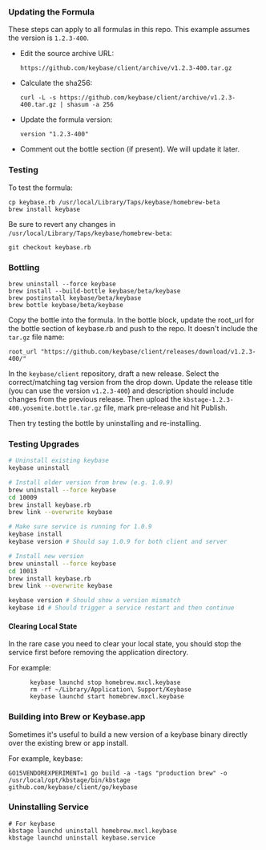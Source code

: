 ### Updating the Formula

These steps can apply to all formulas in this repo.
This example assumes the version is `1.2.3-400`.

- Edit the source archive URL:

    `https://github.com/keybase/client/archive/v1.2.3-400.tar.gz`

- Calculate the sha256:

    `curl -L -s https://github.com/keybase/client/archive/v1.2.3-400.tar.gz | shasum -a 256`

- Update the formula version:

    `version "1.2.3-400"`

- Comment out the bottle section (if present). We will update it later.

### Testing

To test the formula:

    cp keybase.rb /usr/local/Library/Taps/keybase/homebrew-beta
    brew install keybase

Be sure to revert any changes in `/usr/local/Library/Taps/keybase/homebrew-beta`:

    git checkout keybase.rb

### Bottling

    brew uninstall --force keybase
    brew install --build-bottle keybase/beta/keybase
    brew postinstall keybase/beta/keybase
    brew bottle keybase/beta/keybase

Copy the bottle into the formula. In the bottle block, update the root_url for the bottle section of keybase.rb and push to the repo. It doesn't include the `tar.gz` file name:

    root_url "https://github.com/keybase/client/releases/download/v1.2.3-400/"

In the `keybase/client` repository, draft a new release. Select the correct/matching tag version from the drop down.
Update the release title (you can use the version `v1.2.3-400`) and description should include changes from the previous release. Then upload the `kbstage-1.2.3-400.yosemite.bottle.tar.gz` file, mark pre-release and hit Publish.

Then try testing the bottle by uninstalling and re-installing.

### Testing Upgrades

```sh
# Uninstall existing keybase
keybase uninstall

# Install older version from brew (e.g. 1.0.9)
brew uninstall --force keybase
cd 10009
brew install keybase.rb
brew link --overwrite keybase

# Make sure service is running for 1.0.9
keybase install
keybase version # Should say 1.0.9 for both client and server

# Install new version
brew uninstall --force keybase
cd 10013
brew install keybase.rb
brew link --overwrite keybase

keybase version # Should show a version mismatch
keybase id # Should trigger a service restart and then continue
```

#### Clearing Local State

In the rare case you need to clear your local state, you should stop the service first before removing the application directory.

For example:

          keybase launchd stop homebrew.mxcl.keybase
          rm -rf ~/Library/Application\ Support/Keybase
          keybase launchd start homebrew.mxcl.keybase

### Building into Brew or Keybase.app

Sometimes it's useful to build a new version of a keybase binary directly over
the existing brew or app install.

For example, keybase:

```
GO15VENDOREXPERIMENT=1 go build -a -tags "production brew" -o /usr/local/opt/kbstage/bin/kbstage github.com/keybase/client/go/keybase
```

### Uninstalling Service

```
# For keybase
kbstage launchd uninstall homebrew.mxcl.keybase
kbstage launchd uninstall keybase.service
```
